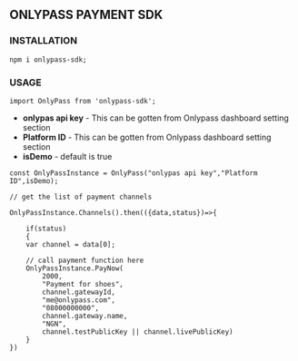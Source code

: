 ## ONLYPASS PAYMENT SDK

### INSTALLATION
```
npm i onlypass-sdk;
```
### USAGE
```
import OnlyPass from 'onlypass-sdk';
```
- **onlypas api key** - This can be gotten from Onlypass dashboard setting section
- **Platform ID** - This can be gotten from Onlypass dashboard setting section
- **isDemo** - default is true
```
const OnlyPassInstance = OnlyPass("onlypas api key","Platform ID",isDemo);

// get the list of payment channels

OnlyPassInstance.Channels().then(({data,status})=>{
    
    if(status)
    {
    var channel = data[0];
    
    // call payment function here
    OnlyPassInstance.PayNow(
        2000,
        "Payment for shoes",
        channel.gatewayId,
        "me@onlypass.com",
        "08000000000",
        channel.gateway.name,
        "NGN",
        channel.testPublicKey || channel.livePublicKey)
    }
})
```